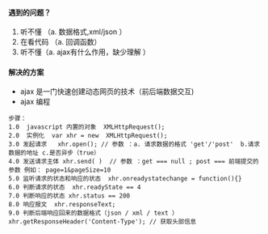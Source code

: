 #### 遇到的问题？
1. 听不懂 （a. 数据格式,xml/json   ）
2. 在看代码 （a. 回调函数）
3. 听不懂（a. ajax有什么作用，缺少理解 ）

#### 解决的方案

- ajax 是一门快速创建动态网页的技术（前后端数据交互)
- ajax 编程
```
步骤：
1.0  javascript 内置的对象  XMLHttpRequest();
2.0  实例化  var xhr = new  XMLHttpRequest();
3.0 发起请求   xhr.open(); // 参数 ：a. 请求数据的格式 'get'/'post'  b.请求数据的地址 c.是否异步（true）
4.0 发送请求主体 xhr.send( )  // 参数 ：get === null ; post === 前端提交的参数 例如： page=1&pageSize=10
5.0 监听请求的状态和响应的状态  xhr.onreadystatechange = function(){}
6.0 判断请求的状态  xhr.readyState == 4
7.0 判断响应的状态 xhr.status == 200
8.0 响应报文  xhr.responseText;
9.0 判断后端响应回来的数据格式（json / xml / text ） xhr.getResponseHeader('Content-Type'); // 获取头部信息

```
